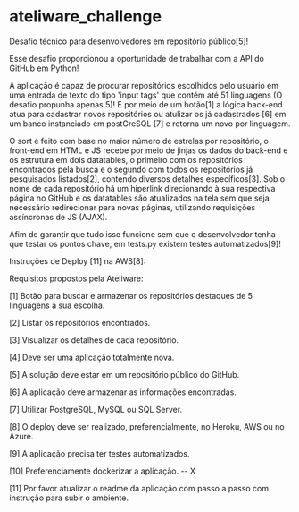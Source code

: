 # ateliware_challenge
Desafio técnico para desenvolvedores em repositório público[5]!

Esse desafio proporcionou a oportunidade de trabalhar com a API do GitHub em Python!

A aplicação é capaz de procurar repositórios escolhidos pelo usuário em uma entrada de texto do tipo 'input tags' que contém até 51 linguagens (O desafio propunha apenas 5)! E por meio de um botão[1] a lógica back-end atua para cadastrar novos repositórios ou atulizar os já cadastrados [6] em um banco instanciado em postGreSQL [7] e retorna um novo por linguagem. 

O sort é feito com base no maior número de estrelas por repositório, o front-end em HTML e JS recebe por meio de jinjas os dados do back-end e os estrutura em dois datatables, o primeiro com os repositórios encontrados pela busca e o segundo com todos os repositórios já pesquisados listados[2], contendo diversos detalhes específicos[3]. Sob o nome de cada repositório há um hiperlink direcionando à sua respectiva página no GitHub e os datatables são atualizados na tela sem que seja necessário redirecionar para novas páginas, utilizando requisições assíncronas de JS (AJAX). 

Afim de garantir que tudo isso funcione sem que o desenvolvedor tenha que testar os pontos chave, em tests.py existem testes automatizados[9]!

Instruções de Deploy [11] na AWS[8]:



Requisitos propostos pela Ateliware:

[1] Botão para buscar e armazenar os repositórios destaques de 5 linguagens à sua escolha.

[2] Listar os repositórios encontrados.

[3] Visualizar os detalhes de cada repositório.

[4] Deve ser uma aplicação totalmente nova.

[5] A solução deve estar em um repositório público do GitHub.

[6] A aplicação deve armazenar as informações encontradas.

[7] Utilizar PostgreSQL, MySQL ou SQL Server.

[8] O deploy deve ser realizado, preferencialmente, no Heroku, AWS ou no Azure.

[9] A aplicação precisa ter testes automatizados.

[10] Preferenciamente dockerizar a aplicação. -- X

[11] Por favor atualizar o readme da aplicação com passo a passo com instrução para subir o ambiente.
